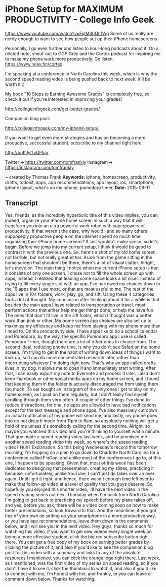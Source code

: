# iPhone Setup for MAXIMUM PRODUCTIVITY - College Info Geek
https://www.youtube.com/watch?v=FqIM30QLfWg
Some of us really are nerdy enough to want to see how people set up their iPhone homescreens. 

Personally, I go even further and listen to hour-long podcasts about it. On a related note, shout-out to CGP Grey and the Cortex podcast for inspiring me to make my phone work more productively. Go listen: https://www.relay.fm/cortex

I'm speaking at a conference in North Carolina this week, which is why the second speed reading video is being pushed back to next week. It'll be worth it :)

My book "10 Steps to Earning Awesome Grades" is completely free, so check it out if you're interested in improving your grades!

http://collegeinfogeek.com/get-better-grades/

Companion blog post:

http://collegeinfogeek.com/my-iphone-setup/

If you want to get even more strategies and tips on becoming a more productive, successful student, subscribe to my channel right here:

http://buff.ly/1vQP5ar

Twitter ➔ https://twitter.com/tomfrankly
Instagram ➔ https://instagram.com/tomfrankly

~ created by Thomas Frank
**Keywords:** iphone, homescreen, productivity, drafts, todoist, apps, app recommendations, app layout, ios, smartphone, iphone layout, what's on my iphone, pomodoro timer, 
**Date:** 2015-09-17

## Transcript
 Yes, friends, as the incredibly hyperbolic title of this video implies, you can, indeed, organize your iPhone home screen in such a way that it will transform you into an ultra powerful work robot with superpowers of productivity. If that weren't the case, why would I and so many others supposedly productive people on the internet spend so much time organizing their iPhone home screens? It just wouldn't make sense, so let's begin. Before we jump into my current setup, I think it would be good to contrast it with the previous one. So, here's a shot of my old home screen, not terrible, but not really great either. Aside from the game sitting in the home screen that shouldn't be there, there's a lot of visual clutter. Alright, let's move on. The main thing I notice when my current iPhone setup is that it consists of only one screen. I chose not to fill the whole screen up with apps, instead, I realized that leading some space looks a lot nicer. Instead of trying to fill every single slot with an app, I've narrowed my choices down to the 16 apps that I use most, or that are most useful to me. The rest of the apps live in 104 folders, work, play, go, and sift. Using these 4 categories took a lot of thought. My conclusion after thinking about it for a while is that besides the main apps I have related to transportation or travel, most perform actions that either help me get things done, or help me have fun. The ones that don't fit live in the sift folder, which I thought was a better word than junk or other. My home screen app choices are also set up to maximize my efficiency and keep me from playing with my phone more than I need to. On the productivity side, I have apps like to do a school calendar and Pomodoro, by the way, the specific Pomodoro app I use is called Pomodoro Timer, though there are a lot of other ones to choose from. The second ideal, reducing phone time, is why you don't see Safari on the home screen. I'm trying to get in the habit of writing down ideas of things I want to look up, so I can do more concentrated research later, rather than interrupting whatever I'm doing right now. That's why an app called drafts lives in my dog. It allows me to open it and immediately start writing. After that, I can easily export my note to Evernote and process it later. I also don't keep Facebook or other social media apps on my home screen, and I found that keeping them in the folder is actually discouraged me from using them too much. To eat bought an Instagram of the only ones I get to play on my home screen, as I post on them regularly, but I don't really find myself scrolling through them very often. A couple of other things I've done to reduce distractions, for one, no apps are allowed to have bad notifications except for the text message and phone apps. I've also massively cut down an actual notification of my phone will send me, and lastly, my phone goes into do not disturb mode from 11pm to 6am, so absolutely nothing will get a hold of me unless it's somebody calling for the second time. Alright, so maybe you watched this video and you're thinking to yourself wait a minute. That guy made a speed reading video last week, and he promised me another speed reading video this week, so where's the speed reading video? Huh? Explanation. So this being Wednesday's record this tomorrow morning, I'm hopping on a plan to go down to Charlotte North Carolina for a conference called FinCon, and unlike most of the conferences I go to, at this one, I happen to be speaking. Given that, most of this week has been dedicated to designing that presentation, creating my slides, practicing it because, unfortunately, unlike YouTube, I can't just do takes over an over again. Until I get it right, and hence, there wasn't enough time left over to make that follow-up video at a level of quality that you guys deserve. So, hopefully you enjoyed this shorter video, I'll have the next video in the speed reading series out next Thursday when I'm back from North Carolina. I'm going to get back to practicing my speech before my plane takes off, and yes, before you ask, there will be a video coming soon on how to make better presentations, so look forward to that. And the meantime, if you got tips of your own on setting up your smartphone in a more productive way, or you have app recommendations, leave them down in the comments below, and I will see you in the next video. Hey guys, thanks so much for watching this video, if you want to get new videos every single week on being a more effective student, click the big red subscribe button right there. You can get a free copy of my book on earning better grades by clicking the picture of it, and also if you'd like to see the companion blog post for this video with a summary and links to any of the absolute resources I mentioned, you can click the orange logo right there. Last week, as I mentioned, was the first video of my series on speed reading, so if you didn't have it to see it, click the thumbnail to watch it, and also if you'd like to connect with me, I'm honest with her, and frankly, or you can leave a comment down below. Thanks for watching.
